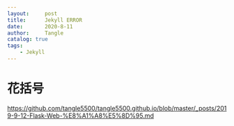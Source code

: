 ```yaml
---
layout:     post
title:      Jekyll ERROR
date:       2020-8-11
author:     Tangle
catalog: true
tags:
    - Jekyll
---
```


# 花括号

<https://github.com/tangle5500/tangle5500.github.io/blob/master/_posts/2019-9-12-Flask-Web-%E8%A1%A8%E5%8D%95.md>
